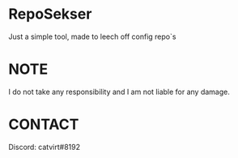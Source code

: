 # RepoSekser
Just a simple tool, made to leech off config repo`s 


# NOTE

I do not take any responsibility and I am not liable for any damage.

# CONTACT

Discord: catvirt#8192
